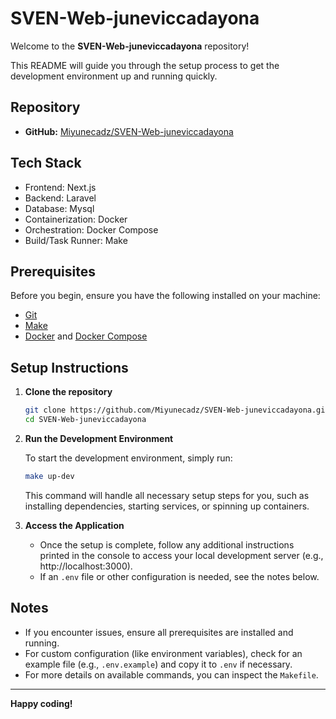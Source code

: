 # SVEN-Web-juneviccadayona

Welcome to the **SVEN-Web-juneviccadayona** repository!

This README will guide you through the setup process to get the development environment up and running quickly.

## Repository

- **GitHub:** [Miyunecadz/SVEN-Web-juneviccadayona](https://github.com/Miyunecadz/SVEN-Web-juneviccadayona)

## Tech Stack

- Frontend: Next.js
- Backend: Laravel
- Database: Mysql
- Containerization: Docker
- Orchestration: Docker Compose
- Build/Task Runner: Make

## Prerequisites

Before you begin, ensure you have the following installed on your machine:

- [Git](https://git-scm.com/)
- [Make](https://www.gnu.org/software/make/manual/make.html)
- [Docker](https://www.docker.com/) and [Docker Compose](https://docs.docker.com/compose/)

## Setup Instructions

1. **Clone the repository**

   ```bash
   git clone https://github.com/Miyunecadz/SVEN-Web-juneviccadayona.git
   cd SVEN-Web-juneviccadayona
   ```

2. **Run the Development Environment**

   To start the development environment, simply run:

   ```bash
   make up-dev
   ```

   This command will handle all necessary setup steps for you, such as installing dependencies, starting services, or spinning up containers.

3. **Access the Application**

   - Once the setup is complete, follow any additional instructions printed in the console to access your local development server (e.g., http://localhost:3000).
   - If an `.env` file or other configuration is needed, see the notes below.

## Notes

- If you encounter issues, ensure all prerequisites are installed and running.
- For custom configuration (like environment variables), check for an example file (e.g., `.env.example`) and copy it to `.env` if necessary.
- For more details on available commands, you can inspect the `Makefile`.

---

**Happy coding!**